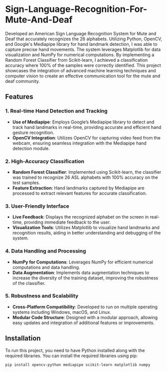 # Sign-Language-Recognition-For-Mute-And-Deaf

Developed an American Sign Language Recognition System for Mute and Deaf that accurately recognizes the 26 alphabets. Utilizing Python, OpenCV, and Google's Mediapipe library for hand landmark detection, I was able to capture precise hand movements. The system leverages Matplotlib for data visualization and NumPy for numerical computations. By implementing a Random Forest Classifier from Scikit-learn, I achieved a classification accuracy where 100% of the samples were correctly identified. This project showcases the integration of advanced machine learning techniques and computer vision to create an effective communication tool for the mute and deaf community.

## Features

### 1. Real-time Hand Detection and Tracking
- **Use of Mediapipe**: Employs Google’s Mediapipe library to detect and track hand landmarks in real-time, providing accurate and efficient hand gesture recognition.
- **OpenCV Integration**: Utilizes OpenCV for capturing video feed from the webcam, ensuring seamless integration with the Mediapipe hand detection module.

### 2. High-Accuracy Classification
- **Random Forest Classifier**: Implemented using Scikit-learn, the classifier was trained to recognize 26 ASL alphabets with 100% accuracy on the test samples.
- **Feature Extraction**: Hand landmarks captured by Mediapipe are processed to extract relevant features for accurate classification.

### 3. User-Friendly Interface
- **Live Feedback**: Displays the recognized alphabet on the screen in real-time, providing immediate feedback to the user.
- **Visualization Tools**: Utilizes Matplotlib to visualize hand landmarks and recognition results, aiding in better understanding and debugging of the system.

### 4. Data Handling and Processing
- **NumPy for Computations**: Leverages NumPy for efficient numerical computations and data handling.
- **Data Augmentation**: Implements data augmentation techniques to increase the diversity of the training dataset, improving the robustness of the classifier.

### 5. Robustness and Scalability
- **Cross-Platform Compatibility**: Developed to run on multiple operating systems including Windows, macOS, and Linux.
- **Modular Code Structure**: Designed with a modular approach, allowing easy updates and integration of additional features or improvements.

## Installation

To run this project, you need to have Python installed along with the required libraries. You can install the required libraries using pip:

```bash
pip install opencv-python mediapipe scikit-learn matplotlib numpy
